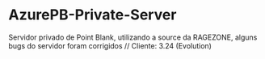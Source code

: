 # AzurePB-Private-Server

Servidor privado de Point Blank, utilizando a source da RAGEZONE, alguns bugs do servidor foram corrigidos //
Cliente: 3.24 (Evolution)

